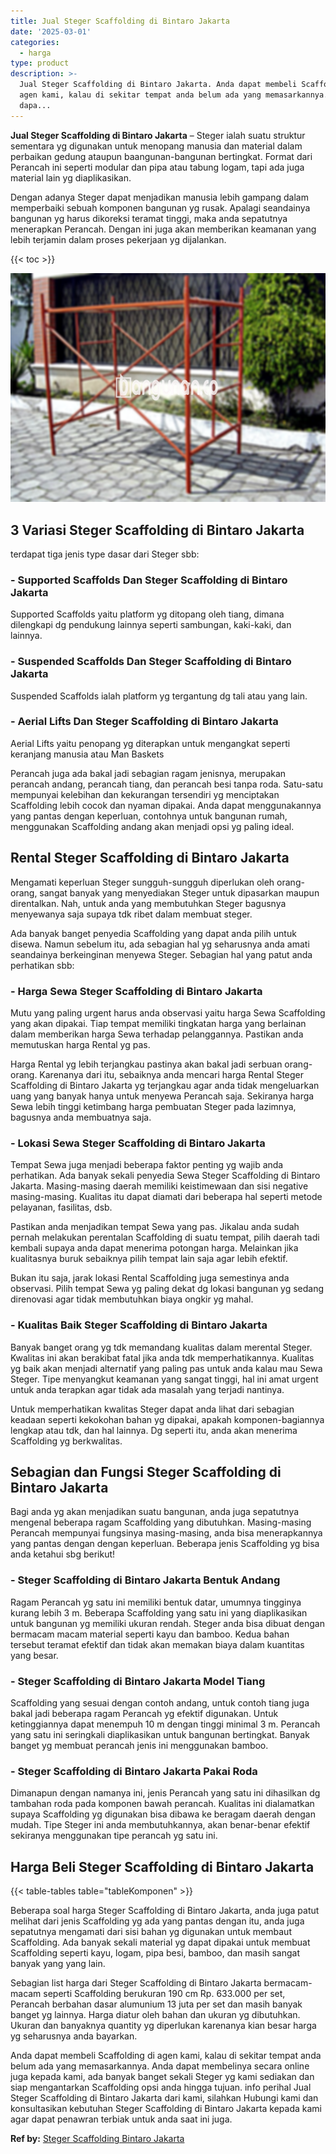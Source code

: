 ```yaml
---
title: Jual Steger Scaffolding di Bintaro Jakarta
date: '2025-03-01'
categories:
  - harga
type: product
description: >-
  Jual Steger Scaffolding di Bintaro Jakarta. Anda dapat membeli Scaffolding di
  agen kami, kalau di sekitar tempat anda belum ada yang memasarkannya. Anda
  dapa...
---
```


**Jual Steger Scaffolding di Bintaro Jakarta** – Steger ialah suatu struktur sementara yg digunakan untuk menopang manusia dan material dalam perbaikan gedung ataupun baangunan-bangunan bertingkat. Format dari Perancah ini seperti modular dan pipa atau tabung logam, tapi ada juga material lain yg diaplikasikan.

Dengan adanya Steger dapat menjadikan manusia lebih gampang dalam memperbaiki sebuah komponen bangunan yg rusak. Apalagi seandainya bangunan yg harus dikoreksi teramat tinggi, maka anda sepatutnya menerapkan Perancah. Dengan ini juga akan memberikan keamanan yang lebih terjamin dalam proses pekerjaan yg dijalankan.

{{< toc >}}

![Jual Steger Scaffolding di Bintaro Jakarta](/images/sewa-scaffolding-steger-19.png)

## 3 Variasi Steger Scaffolding di Bintaro Jakarta

terdapat tiga jenis type dasar dari Steger sbb:

### \- Supported Scaffolds Dan Steger Scaffolding di Bintaro Jakarta

Supported Scaffolds yaitu platform yg ditopang oleh tiang, dimana dilengkapi dg pendukung lainnya seperti sambungan, kaki-kaki, dan lainnya.

### \- Suspended Scaffolds Dan Steger Scaffolding di Bintaro Jakarta

Suspended Scaffolds ialah platform yg tergantung dg tali atau yang lain.

### \- Aerial Lifts Dan Steger Scaffolding di Bintaro Jakarta

Aerial Lifts yaitu penopang yg diterapkan untuk mengangkat seperti keranjang manusia atau Man Baskets

Perancah juga ada bakal jadi sebagian ragam jenisnya, merupakan perancah andang, perancah tiang, dan perancah besi tanpa roda. Satu-satu mempunyai kelebihan dan kekurangan tersendiri yg menciptakan Scaffolding lebih cocok dan nyaman dipakai. Anda dapat menggunakannya yang pantas dengan keperluan, contohnya untuk bangunan rumah, menggunakan Scaffolding andang akan menjadi opsi yg paling ideal.

## Rental Steger Scaffolding di Bintaro Jakarta

Mengamati keperluan Steger sungguh-sungguh diperlukan oleh orang-orang, sangat banyak yang menyediakan Steger untuk dipasarkan maupun direntalkan. Nah, untuk anda yang membutuhkan Steger bagusnya menyewanya saja supaya tdk ribet dalam membuat steger.

Ada banyak banget penyedia Scaffolding yang dapat anda pilih untuk disewa. Namun sebelum itu, ada sebagian hal yg seharusnya anda amati seandainya berkeinginan menyewa Steger. Sebagian hal yang patut anda perhatikan sbb:

### \- Harga Sewa Steger Scaffolding di Bintaro Jakarta

Mutu yang paling urgent harus anda observasi yaitu harga Sewa Scaffolding yang akan dipakai. Tiap tempat memiliki tingkatan harga yang berlainan dalam memberikan harga Sewa terhadap pelanggannya. Pastikan anda memutuskan harga Rental yg pas.

Harga Rental yg lebih terjangkau pastinya akan bakal jadi serbuan orang-orang. Karenanya dari itu, sebaiknya anda mencari harga Rental Steger Scaffolding di Bintaro Jakarta yg terjangkau agar anda tidak mengeluarkan uang yang banyak hanya untuk menyewa Perancah saja. Sekiranya harga Sewa lebih tinggi ketimbang harga pembuatan Steger pada lazimnya, bagusnya anda membuatnya saja.

### \- Lokasi Sewa Steger Scaffolding di Bintaro Jakarta

Tempat Sewa juga menjadi beberapa faktor penting yg wajib anda perhatikan. Ada banyak sekali penyedia Sewa Steger Scaffolding di Bintaro Jakarta. Masing-masing daerah memiliki keistimewaan dan sisi negative masing-masing. Kualitas itu dapat diamati dari beberapa hal seperti metode pelayanan, fasilitas, dsb.

Pastikan anda menjadikan tempat Sewa yang pas. Jikalau anda sudah pernah melakukan perentalan Scaffolding di suatu tempat, pilih daerah tadi kembali supaya anda dapat menerima potongan harga. Melainkan jika kualitasnya buruk sebaiknya pilih tempat lain saja agar lebih efektif.

Bukan itu saja, jarak lokasi Rental Scaffolding juga semestinya anda observasi. Pilih tempat Sewa yg paling dekat dg lokasi bangunan yg sedang direnovasi agar tidak membutuhkan biaya ongkir yg mahal.

### \- Kualitas Baik Steger Scaffolding di Bintaro Jakarta

Banyak banget orang yg tdk memandang kualitas dalam merental Steger. Kwalitas ini akan berakibat fatal jika anda tdk memperhatikannya. Kualitas yg baik akan menjadi alternatif yang paling pas untuk anda kalau mau Sewa Steger. Tipe menyangkut keamanan yang sangat tinggi, hal ini amat urgent untuk anda terapkan agar tidak ada masalah yang terjadi nantinya.

Untuk memperhatikan kwalitas Steger dapat anda lihat dari sebagian keadaan seperti kekokohan bahan yg dipakai, apakah komponen-bagiannya lengkap atau tdk, dan hal lainnya. Dg seperti itu, anda akan menerima Scaffolding yg berkwalitas.

## Sebagian dan Fungsi Steger Scaffolding di Bintaro Jakarta

Bagi anda yg akan menjadikan suatu bangunan, anda juga sepatutnya mengenal beberapa ragam Scaffolding yang dibutuhkan. Masing-masing Perancah mempunyai fungsinya masing-masing, anda bisa menerapkannya yang pantas dengan dengan keperluan. Beberapa jenis Scaffolding yg bisa anda ketahui sbg berikut!

### \- Steger Scaffolding di Bintaro Jakarta Bentuk Andang

Ragam Perancah yg satu ini memiliki bentuk datar, umumnya tingginya kurang lebih 3 m. Beberapa Scaffolding yang satu ini yang diaplikasikan untuk bangunan yg memiliki ukuran rendah. Steger anda bisa dibuat dengan bermacam macam material seperti kayu dan bamboo. Kedua bahan tersebut teramat efektif dan tidak akan memakan biaya dalam kuantitas yang besar.

### \- Steger Scaffolding di Bintaro Jakarta Model Tiang

Scaffolding yang sesuai dengan contoh andang, untuk contoh tiang juga bakal jadi beberapa ragam Perancah yg efektif digunakan. Untuk ketinggiannya dapat menempuh 10 m dengan tinggi minimal 3 m. Perancah yang satu ini seringkali diaplikasikan untuk bangunan bertingkat. Banyak banget yg membuat perancah jenis ini menggunakan bamboo.

### \- Steger Scaffolding di Bintaro Jakarta Pakai Roda

Dimanapun dengan namanya ini, jenis Perancah yang satu ini dihasilkan dg tambahan roda pada komponen bawah perancah. Kualitas ini dialamatkan supaya Scaffolding yg digunakan bisa dibawa ke beragam daerah dengan mudah. Tipe Steger ini anda membutuhkannya, akan benar-benar efektif sekiranya menggunakan tipe perancah yg satu ini.

## Harga Beli Steger Scaffolding di Bintaro Jakarta

{{< table-tables table="tableKomponen" >}}

Beberapa soal harga Steger Scaffolding di Bintaro Jakarta, anda juga patut melihat dari jenis Scaffolding yg ada yang pantas dengan itu, anda juga sepatutnya mengamati dari sisi bahan yg digunakan untuk membaut Scaffolding. Ada banyak sekali material yg dapat dipakai untuk membuat Scaffolding seperti kayu, logam, pipa besi, bamboo, dan masih sangat banyak yang yang lain.

Sebagian list harga dari Steger Scaffolding di Bintaro Jakarta bermacam-macam seperti Scaffolding berukuran 190 cm Rp. 633.000 per set, Perancah berbahan dasar alumunium 13 juta per set dan masih banyak banget yg lainnya. Harga diatur oleh bahan dan ukuran yg dibutuhkan. Ukuran dan banyaknya quantity yg diperlukan karenanya kian besar harga yg seharusnya anda bayarkan.

Anda dapat membeli Scaffolding di agen kami, kalau di sekitar tempat anda belum ada yang memasarkannya. Anda dapat membelinya secara online juga kepada kami, ada banyak banget sekali Steger yg kami sediakan dan siap mengantarkan Scaffolding opsi anda hingga tujuan. info perihal Jual Steger Scaffolding di Bintaro Jakarta dari kami, silahkan Hubungi kami dan konsultasikan kebutuhan Steger Scaffolding di Bintaro Jakarta kepada kami agar dapat penawran terbiak untuk anda saat ini juga.

**Ref by:** [Steger Scaffolding Bintaro Jakarta](https://id.wikipedia.org/wiki/Steger)
